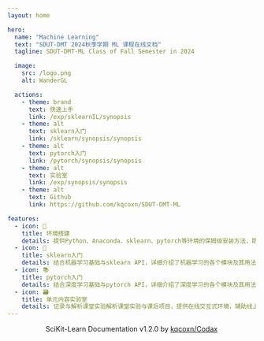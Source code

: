 ```yaml
---
layout: home

hero:
  name: "Machine Learning"
  text: "SDUT-DMT 2024秋季学期 ML 课程在线文档"
  tagline: SDUT-DMT-ML Class of Fall Semester in 2024

  image:
    src: /logo.png
    alt: WanderGL

  actions:
    - theme: brand
      text: 快速上手
      link: /exp/sklearnIL/synopsis
    - theme: alt
      text: sklearn入门
      link: /sklearn/synopsis/synopsis
    - theme: alt
      text: pytorch入门
      link: /pytorch/synopsis/synopsis
    - theme: alt
      text: 实验室
      link: /exp/synopsis/synopsis
    - theme: alt
      text: Github
      link: https://github.com/kqcoxn/SDUT-DMT-ML

features:
  - icon: 🔧
    title: 环境搭建
    details: 提供Python、Anaconda、sklearn、pytorch等环境的保姆级安装方法，助力快速上手机器学习。
  - icon: 📖
    title: sklearn入门
    details: 结合机器学习基础与sklearn API，详细介绍了机器学习的各个模块及其用法。
  - icon: 📚
    title: pytorch入门
    details: 结合深度学习基础与pytorch API，详细介绍了深度学习的各个模块及其用法。
  - icon: 🗃️
    title: 单元内容实验室
    details: 记录与解析课堂实验解析课堂实验与课后项目，提供在线交互式环境，辅助线上线下实践。
---
```


<div style="width:100%; text-align:center">
  <p>SciKit-Learn Documentation v1.2.0 by <a href="https://github.com/kqcoxn">kqcoxn/Codax</a> </p>
</div>
